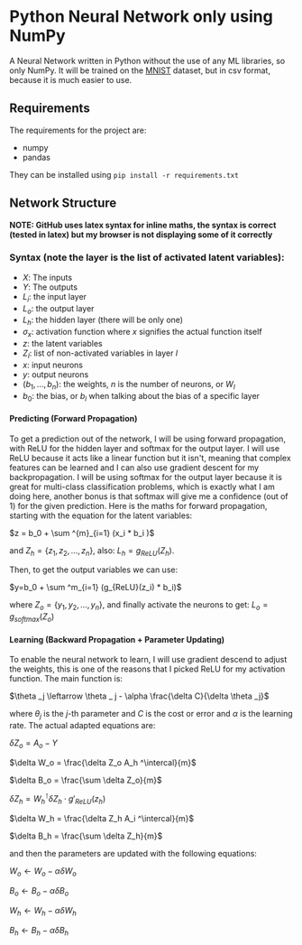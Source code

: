 # Python Neural Network only using NumPy
A Neural Network written in Python without the use of any ML libraries, so only NumPy. It will be trained on the [MNIST](https://www.kaggle.com/datasets/oddrationale/mnist-in-csv?resource=download) dataset, but in csv format, because it is much easier to use.

## Requirements 
The requirements for the project are:
* numpy 
* pandas

They can be installed using `pip install -r requirements.txt`

## Network Structure
__NOTE: GitHub uses latex syntax for inline maths, the syntax is correct (tested in latex) but my browser is not displaying some of it correctly__

### Syntax (note the layer is the list of activated latent variables):
 * $X$: The inputs
 * $Y$: The outputs
 * $L_{i}$: the input layer
 * $L_{o}$: the output layer
 * $L_h$: the hidden layer (there will be only one)
 * $\sigma_x$: activation function where $x$ signifies the actual function itself
 * $z$: the latent variables
 * $Z_l$: list of non-activated variables in layer $l$
 * $x$: input neurons
 * $y$: output neurons
 * $(b_1, ..., b_n)$: the weights, $n$ is the number of neurons, or $W_l$
 * $b_0$: the bias, or $b_l$ when talking about the bias of a specific layer

#### Predicting (Forward Propagation)
To get a prediction out of the network, I will be using forward propagation, with ReLU for the hidden layer and softmax for the output layer. I will use ReLU because it acts like a linear function but it isn't, meaning that complex features can be learned and I can also use gradient descent for my backpropagation. I will be using softmax for the output layer because it is great for multi-class classification problems, which is exactly what I am doing here, another bonus is that softmax will give me a confidence (out of 1) for the given prediction. Here is the maths for forward propagation, starting with the equation for the latent variables:

$z = b_0 + \sum ^{m}_{i=1} (x_i * b_i )$

and $Z_h = \{z_1, z_2, ..., z_n\}$, also:
$L_h = g_{ReLU}(Z_h)$.

Then, to get the output variables we can use:

$y=b_0 + \sum ^m_{i=1} (g_{ReLU}(z_i) * b_i)$

where $Z_{o} = \{y_1, y_2, ..., y_n\}$, and finally activate the neurons to get: $L_{o} = g_{softmax}(Z_{o})$


#### Learning (Backward Propagation + Parameter Updating)
To enable the neural network to learn, I will use gradient descend to adjust the weights, this is one of the reasons that I picked ReLU for my activation function. The main function is:

$\theta _j \leftarrow \theta _ j - \alpha \frac{\delta C}{\delta \theta _j}$

where $\theta_j$ is the $j$-th parameter and $C$ is the cost or error and $\alpha$ is the learning rate. The actual adapted equations are:

$\delta Z_o = A_o - Y$

$\delta W_o = \frac{\delta Z_o A_h ^\intercal}{m}$

$\delta B_o = \frac{\sum \delta Z_o}{m}$

$\delta Z_h = W_h ^\intercal \delta Z_h \cdot g' _{ReLU}(z_h)$

$\delta W_h = \frac{\delta Z_h A_i ^\intercal}{m}$

$\delta B_h = \frac{\sum \delta Z_h}{m}$

and then the parameters are updated with the following equations:

$W_o \leftarrow W_o - \alpha \delta W_o$

$B_o \leftarrow B_o - \alpha \delta B_o$

$W_h \leftarrow W_h - \alpha \delta W_h$

$B_h \leftarrow B_h - \alpha \delta B_h$
